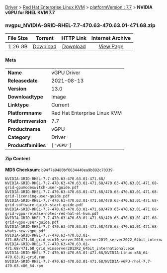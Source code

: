 
[Driver](/README.md)  >  [Red Hat Enterprise Linux KVM](/index/Driver/Red_Hat_Enterprise_Linux_KVM.md)  >  [platformVersion : 7.7](/index/Driver/Red_Hat_Enterprise_Linux_KVM/7.7.md)  >  **NVIDIA vGPU for RHEL KVM 7.7**


### nvgpu_NVIDIA-GRID-RHEL-7.7-470.63-470.63.01-471.68.zip

| **File Size** | **Torrent**  | **HTTP Link** | **Internet Archive** |
|:-------------:|:------------:|:-------------:|:--------------------:|
| 1.26 GB |  [Download](https://archive.org/download/nvgpu_NVIDIA-GRID-RHEL-7.7-470.63-470.63.01-471.68.zip/nvgpu_NVIDIA-GRID-RHEL-7.7-470.63-470.63.01-471.68.zip_archive.torrent)       | [Download](https://archive.org/compress/nvgpu_NVIDIA-GRID-RHEL-7.7-470.63-470.63.01-471.68.zip) | [View Page](https://archive.org/details/nvgpu_NVIDIA-GRID-RHEL-7.7-470.63-470.63.01-471.68.zip)       |

#### Meta

<table>
<tr><td><strong>Name</strong></td><td>vGPU Driver</td></tr>
<tr><td><strong>Releasedate</strong></td><td>2021-08-13</td></tr>
<tr><td><strong>Version</strong></td><td>13.0</td></tr>
<tr><td><strong>Downloadtype</strong></td><td>Image</td></tr>
<tr><td><strong>Linktype</strong></td><td>Current</td></tr>
<tr><td><strong>Platformname</strong></td><td>Red Hat Enterprise Linux KVM</td></tr>
<tr><td><strong>Platformversion</strong></td><td>7.7</td></tr>
<tr><td><strong>Productname</strong></td><td>vGPU</td></tr>
<tr><td><strong>Category</strong></td><td>Driver</td></tr>
<tr><td><strong>Productfamilies</strong></td><td><code>['vGPU']</code></td></tr>
</table>

#### Zip Content

**MD5 Checksum**: `b94f7a9480bf0634440ea9b892c70339`

```text
NVIDIA-GRID-RHEL-7.7-470.63-470.63.01-471.68/
NVIDIA-GRID-RHEL-7.7-470.63-470.63.01-471.68/470.63-470.63.01-471.68-grid-gpumodeswitch-user-guide.pdf
NVIDIA-GRID-RHEL-7.7-470.63-470.63.01-471.68/470.63-470.63.01-471.68-grid-licensing-user-guide.pdf
NVIDIA-GRID-RHEL-7.7-470.63-470.63.01-471.68/470.63-470.63.01-471.68-grid-software-quick-start-guide.pdf
NVIDIA-GRID-RHEL-7.7-470.63-470.63.01-471.68/470.63-470.63.01-471.68-grid-vgpu-release-notes-red-hat-el-kvm.pdf
NVIDIA-GRID-RHEL-7.7-470.63-470.63.01-471.68/470.63-470.63.01-471.68-grid-vgpu-user-guide.pdf
NVIDIA-GRID-RHEL-7.7-470.63-470.63.01-471.68/470.63-470.63.01-471.68-whats-new-vgpu.pdf
NVIDIA-GRID-RHEL-7.7-470.63-470.63.01-471.68/471.68_grid_win10_server2016_server2019_server2022_64bit_international.exe
NVIDIA-GRID-RHEL-7.7-470.63-470.63.01-471.68/471.68_grid_winserver2012R2_64bit_international.exe
NVIDIA-GRID-RHEL-7.7-470.63-470.63.01-471.68/NVIDIA-Linux-x86_64-470.63.01-grid.run
NVIDIA-GRID-RHEL-7.7-470.63-470.63.01-471.68/NVIDIA-vGPU-rhel-7.7-470.63.x86_64.rpm
```